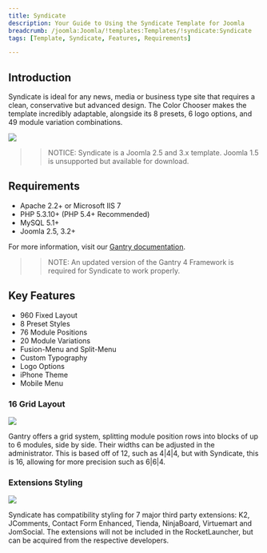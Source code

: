 ```yaml
---
title: Syndicate
description: Your Guide to Using the Syndicate Template for Joomla
breadcrumb: /joomla:Joomla/!templates:Templates/!syndicate:Syndicate
tags: [Template, Syndicate, Features, Requirements]

---
```


Introduction
-----

Syndicate is ideal for any news, media or business type site that requires a clean, conservative but advanced design. The Color Chooser makes the template incredibly adaptable, alongside its 8 presets, 6 logo options, and 49 module variation combinations.

![][theme]

>> NOTICE: Syndicate is a Joomla 2.5 and 3.x template. Joomla 1.5 is unsupported but available for download.

Requirements
-----

* Apache 2.2+ or Microsoft IIS 7
* PHP 5.3.10+ (PHP 5.4+ Recommended)
* MySQL 5.1+
* Joomla 2.5, 3.2+

For more information, visit our [Gantry documentation][gantry].

>> NOTE: An updated version of the Gantry 4 Framework is required for Syndicate to work properly.

Key Features
-----

* 960 Fixed Layout  
* 8 Preset Styles  
* 76 Module Positions  
* 20 Module Variations  
* Fusion-Menu and Split-Menu  
* Custom Typography  
* Logo Options  
* iPhone Theme  
* Mobile Menu

### 16 Grid Layout

![][grid]

Gantry offers a grid system, splitting module position rows into blocks of up to 6 modules, side by side. Their widths can be adjusted in the administrator. This is based off of 12, such as 4|4|4, but with Syndicate, this is 16, allowing for more precision such as 6|6|4.

### Extensions Styling

![][extensions]

Syndicate has compatibility styling for 7 major third party extensions: K2, JComments, Contact Form Enhanced, Tienda, NinjaBoard, Virtuemart and JomSocial. The extensions will not be included in the RocketLauncher, but can be acquired from the respective developers.

[gantry]: http://gantry.org
[theme]: assets/syndicate.jpeg
[grid]: assets/grid.jpg
[extensions]: assets/extensions.jpg
[fusion]: assets/fusion.jpg
